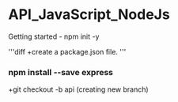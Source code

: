 # API_JavaScript_NodeJs

Getting started - npm init -y

'''diff
+create a package.json file.
'''

### npm install --save express

+git checkout -b api     (creating new branch)
